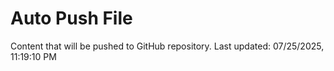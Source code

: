 # Auto Push File

Content that will be pushed to GitHub repository.
Last updated: 07/25/2025, 11:19:10 PM